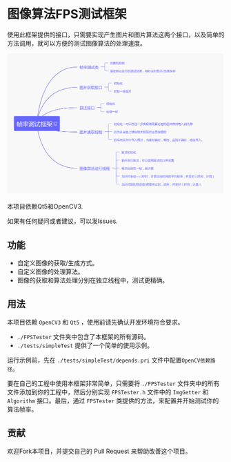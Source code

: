 # 图像算法FPS测试框架

使用此框架提供的接口，只需要实现产生图片和图片算法这两个接口，以及简单的方法调用，就可以方便的测试图像算法的处理速度。

![思维导图](./docs/imgs/FPSTestFramework.png "FPS-Test-Framework")

本项目依赖Qt5和OpenCV3.

如果有任何疑问或者建议，可以发Issues.

## 功能

- 自定义图像的获取/生成方式。
- 自定义图像的处理算法。
- 图像的获取和算法处理分别在独立线程中，测试更精确。


## 用法

本项目依赖 `OpenCV3` 和 `Qt5` ，使用前请先确认开发环境符合要求。

- `./FPSTester` 文件夹中包含了本框架的所有源码。
- `./tests/simpleTest` 提供了一个简单的使用示例。

运行示例前，先在 `./tests/simpleTest/depends.pri` 文件中配置`OpenCV依赖路径`。

要在自己的工程中使用本框架非常简单，只需要将 `./FPSTester` 文件夹中的所有文件添加到你的工程中，然后分别实现 `FPSTester.h` 文件中的 `ImgGetter` 和 `Algorithm` 接口。最后，通过 `FPSTester` 类提供的方法，来配置并开始测试你的算法帧率。


## 贡献
欢迎Fork本项目，并提交自己的 Pull Request 来帮助改善这个项目。

